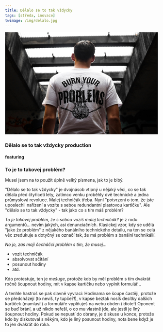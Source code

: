 ```yaml
---
title: Dělalo se to tak vždycky
tags: [středa, inovace]
twimage: /img/delalo.jpg
---
```


![cover](/img/delalo.jpg)

### Dělalo se to tak vždycky production

#### featuring

### To je to takovej problém?

Musel jsem na to použít úplně velký písmena, jak to je blbý.

"Dělalo se to tak vždycky" je dvojnásob vtipný u nějaký věci, co se tak dělala před čtyřiceti lety, zatímco venku proběhly dvě technické a jedna průmyslová revoluce. Malej techničák třeba. Nyní "potvrzení o tom, že jste uposlechli nařízení a vozíte s sebou redundantní plastovou kartičku". Ale "dělalo se to tak vždycky" - tak jako co s tím máš problém?

_To je takovej problém, že s sebou vozíš malej techničák?_ je z rodu argumentů... nevím jakých, asi denunciačních. Klasickej vzor, kdy se udělá "jako že problém" z nějakého banálního technického detailu, na ten se celá věc zredukuje a dotyčný se označí tak, že má problém s banální technikálií. 

_No jo, zas mají čecháčci problém s tím, že musej..._

- vozit techničák
- absolvovat sčítání
- posunout hodiny
- atd.

Kdo protestuje, ten je _mešuge_, protože kdo by měl problém s tím dvakrát ročně šoupnout hodiny, mít v kapse kartičku nebo vyplnit formulář...

A tenhle hastroš se pak slavně vyvrací: Hodinama se šoupe častěji, protože se předcházejí (to nevíš, ty tupče?!), v kapse beztak nosíš desítky dalších kartiček (mamlasi!) a formuláře vyplňuješ na webu obden (idiote!) Oponent se buď brání, a už nikdo neřeší, o co mu vlastně jde, ale jestli je líný šoupnout hodiny. Pokud se nepustí do obrany, je diskuse u konce, protože kdo by diskutoval s někým, kdo je líný posunout hodiny, nota bene když je to jen dvakrát do roka.